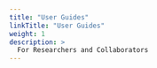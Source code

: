 ```yaml
---
title: "User Guides"
linkTitle: "User Guides"
weight: 1
description: >
  For Researchers and Collaborators
---
```

